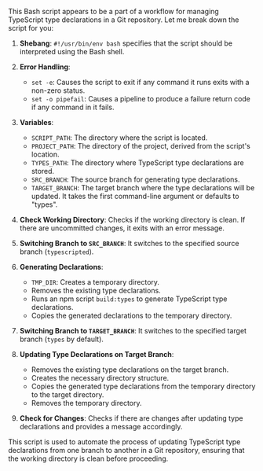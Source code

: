 This Bash script appears to be a part of a workflow for managing TypeScript type declarations in a Git repository. Let me break down the script for you:

1. **Shebang**: `#!/usr/bin/env bash` specifies that the script should be interpreted using the Bash shell.

2. **Error Handling**: 
    - `set -e`: Causes the script to exit if any command it runs exits with a non-zero status.
    - `set -o pipefail`: Causes a pipeline to produce a failure return code if any command in it fails.

3. **Variables**:
    - `SCRIPT_PATH`: The directory where the script is located.
    - `PROJECT_PATH`: The directory of the project, derived from the script's location.
    - `TYPES_PATH`: The directory where TypeScript type declarations are stored.
    - `SRC_BRANCH`: The source branch for generating type declarations.
    - `TARGET_BRANCH`: The target branch where the type declarations will be updated. It takes the first command-line argument or defaults to "types".

4. **Check Working Directory**: Checks if the working directory is clean. If there are uncommitted changes, it exits with an error message.

5. **Switching Branch to `SRC_BRANCH`**: It switches to the specified source branch (`typescripted`).

6. **Generating Declarations**:
    - `TMP_DIR`: Creates a temporary directory.
    - Removes the existing type declarations.
    - Runs an npm script `build:types` to generate TypeScript type declarations.
    - Copies the generated declarations to the temporary directory.

7. **Switching Branch to `TARGET_BRANCH`**: It switches to the specified target branch (`types` by default).

8. **Updating Type Declarations on Target Branch**:
    - Removes the existing type declarations on the target branch.
    - Creates the necessary directory structure.
    - Copies the generated type declarations from the temporary directory to the target directory.
    - Removes the temporary directory.

9. **Check for Changes**: Checks if there are changes after updating type declarations and provides a message accordingly.

This script is used to automate the process of updating TypeScript type declarations from one branch to another in a Git repository, ensuring that the working directory is clean before proceeding.
